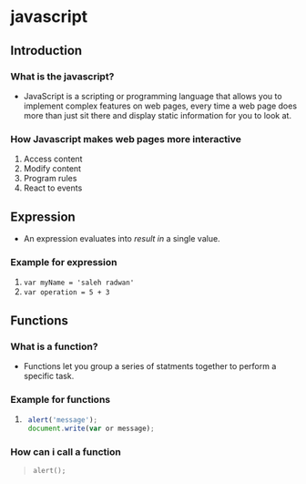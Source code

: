 # javascript
## Introduction
### What is the javascript?
* JavaScript is a scripting or programming language that allows you to implement complex features on web pages,  every time a web page does more than just sit there and display static information for you to look at.
### How Javascript makes web pages more interactive
1. Access content
1. Modify content
1. Program rules
1. React to events

## Expression
* An expression evaluates into *result in* a single value.
### Example for expression
1. `var myName = 'saleh radwan'`
1. `var operation = 5 + 3`
## Functions
### What is a function?
* Functions let you group a series of statments together to perform a specific task.
### Example for functions
1. ```javascript 
    alert('message');
    document.write(var or message);
    ```
### How can i call a function
> `alert();`

